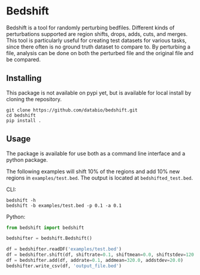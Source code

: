 # Bedshift

Bedshift is a tool for randomly perturbing bedfiles. Different kinds of perturbations supported are region shifts, drops, adds, cuts, and merges. This tool is particularly useful for creating test datasets for various tasks, since there often is no ground truth dataset to compare to. By perturbing a file, analysis can be done on both the perturbed file and the original file and be compared.

## Installing

This package is not available on pypi yet, but is available for local install by cloning the repository.

```
git clone https://github.com/databio/bedshift.git
cd bedshift
pip install .
```

## Usage

The package is available for use both as a command line interface and a python package.

The following examples will shift 10% of the regions and add 10% new regions in `examples/test.bed`. The output is located at `bedshifted_test.bed`.

CLI:

```
bedshift -h
bedshift -b examples/test.bed -p 0.1 -a 0.1
```

Python:

```py
from bedshift import bedshift

bedshifter = bedshift.Bedshift()

df = bedshifter.readDF('examples/test.bed')
df = bedshifter.shift(df, shiftrate=0.1, shiftmean=0.0, shiftstdev=120.0)
df = bedshifter.add(df, addrate=0.1, addmean=320.0, addstdev=20.0)
bedshifter.write_csv(df, 'output_file.bed')
```
